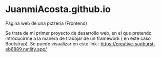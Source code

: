 # JuanmiAcosta.github.io
Página web de una pizzería (Frontend)

Se trata de mi primer proyecto de desarrollo web, en el que pretendo introducirme a la manera de trabajar de un framework ( en este caso Bootstrap).
Se puede visualizar en este link : https://creative-sunburst-eb6889.netlify.app/
